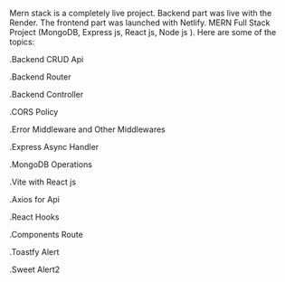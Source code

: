 Mern stack is a completely live project. Backend part was live with the Render. The frontend part was launched with Netlify.
MERN Full Stack Project (MongoDB, Express js, React js, Node js ). Here are some of the topics:

.Backend CRUD Api

.Backend Router

.Backend Controller

.CORS Policy

.Error Middleware and Other Middlewares

.Express Async Handler

.MongoDB Operations

.Vite with React js

.Axios for Api

.React Hooks

.Components Route

.Toastfy Alert

.Sweet Alert2
